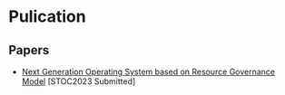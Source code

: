 # Pulication

## Papers
* [Next Generation Operating System based on Resource Governance Model](https://github.com/wchswchs/pulication/blob/main/papers/distributed_resource_os_202210272342.pdf)
[STOC2023 Submitted]

